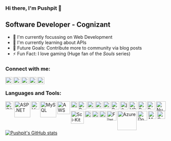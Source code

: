 ### Hi there, I'm Pushpit 👋
## Software Developer - Cognizant

- 🔭 I'm currently focussing on Web Development
- 🌱 I'm currently learning about APIs
- 🥅 Future Goals: Contribute more to community via blog posts
- ⚡ Fun Fact: I love gaming (Huge fan of the *Souls* series)

### Connect with me:
[<img align="left" alt="PushpitKumar | LinkedIn" width="22px" src="https://upload.wikimedia.org/wikipedia/commons/thumb/c/ca/LinkedIn_logo_initials.png/800px-LinkedIn_logo_initials.png" />][linkedin]
[<img align="left" alt="PushpitKumar | Kaggle" width="22px" src="https://cdn.iconscout.com/icon/free/png-256/kaggle-3628869-3030009.png" />][kaggle]
[<img align="left" alt="PushpitKumar | Twitter" width="22px" src="https://seeklogo.com/images/T/twitter-icon-square-logo-108D17D373-seeklogo.com.png" />][twitter]
[<img align="left" alt="PushpitKumar | Instagram" width="22px" src="https://seeklogo.com/images/I/instagram-new-2016-logo-4773FE3F99-seeklogo.com.png" />][instagram]
[<img align="left" alt="PushpitKumar | Facebook" width="22px" src="https://seeklogo.com/images/F/facebook-logo-C64946D6D2-seeklogo.com.png" />][facebook]

<br/>

### Languages and Tools:

<img align="left" alt="C#" width="25px" src="https://seeklogo.com/images/C/c-sharp-c-logo-02F17714BA-seeklogo.com.png" />
<img align="left" alt="ASP.NET" width="50px" src="https://seeklogo.com/images/A/ASP_NET-logo-33FF43AF35-seeklogo.com.png" />
<img align="left" alt="Visual Studio" width="25px" src="https://seeklogo.com/images/V/visual-studio-icon-2022-logo-8E86B4B761-seeklogo.com.png" />
<img align="left" alt="MySQL" width="50px" src="https://seeklogo.com/images/M/MySQL-logo-F6FF285A58-seeklogo.com.png" />
<img align="left" alt="AWS" width="40px" src="https://5.imimg.com/data5/SELLER/Default/2021/8/NP/YN/DN/3775979/aws-logo-500x500.png" />
<img align="left" alt="Linux" width="20px" src="https://upload.wikimedia.org/wikipedia/commons/thumb/3/35/Tux.svg/1200px-Tux.svg.png" />
<img align="left" alt="Python" width="25px" src="https://upload.wikimedia.org/wikipedia/commons/thumb/c/c3/Python-logo-notext.svg/768px-Python-logo-notext.svg.png" />
<img align="left" alt="HTML" width="22px" src="https://seeklogo.com/images/H/html5-without-wordmark-color-logo-14D252D878-seeklogo.com.png" />
<img align="left" alt="CSS" width="22px" src="https://seeklogo.com/images/C/css-3-logo-023C1A7171-seeklogo.com.png" />
<img align="left" alt="JavaScript" width="22px" src="https://seeklogo.com/images/J/javascript-logo-8892AEFCAC-seeklogo.com.png" />
<img align="left" alt="BootStrap" width="25px" src="https://seeklogo.com/images/B/bootstrap-logo-3C30FB2A16-seeklogo.com.png" />
<img align="left" alt="jQuery" width="25px" src="https://seeklogo.com/images/J/jquery-logo-CFE6ECE363-seeklogo.com.png" />
<img align="left" alt="VS Code" width="25px" src="https://seeklogo.com/images/V/visual-studio-code-logo-449D71944F-seeklogo.com.png" />
<img align="left" alt="Postman" width="25px" src="https://seeklogo.com/images/P/postman-logo-0087CA0D15-seeklogo.com.png" />
<img align="left" alt="Pandas" width="25px" src="https://seeklogo.com/images/P/pandas-logo-776F6D45BB-seeklogo.com.png" />
<img align="left" alt="Numpy" width="30px" src="https://user-images.githubusercontent.com/67586773/105040771-43887300-5a88-11eb-9f01-bee100b9ef22.png" />
<img align="left" alt="Sci-Kit Learn" width="40px" src="https://upload.wikimedia.org/wikipedia/commons/thumb/0/05/Scikit_learn_logo_small.svg/1200px-Scikit_learn_logo_small.svg.png" />
<img align="left" alt="Jupyter" width="20px" src="https://upload.wikimedia.org/wikipedia/commons/thumb/3/38/Jupyter_logo.svg/518px-Jupyter_logo.svg.png" />
<img align="left" alt="Git" width="20px" src="https://seeklogo.com/images/G/git-logo-CD8D6F1C09-seeklogo.com.png" />
<img align="left" alt="C++" width="20px" src="https://seeklogo.com/images/C/c-logo-43CE78FF9C-seeklogo.com.png" />
<img align="left" alt="Flask" width="30px" src="https://encrypted-tbn0.gstatic.com/images?q=tbn:ANd9GcRsH49uY4nVDG_5JIq5Lv42DWqi54kdPWF5oA&s" />
<img align="left" alt="Azure" width="60px" src="https://seeklogo.com/images/M/microsoft-azure-logo-A5763BE4D0-seeklogo.com.png" />
<img align="left" alt="Docker" width="30px" src="https://seeklogo.com/images/D/docker-logo-CF97D0124B-seeklogo.com.png" />
<img align="left" alt="Matplotlib" width="25px" src="https://seeklogo.com/images/M/matplotlib-logo-7676870AC0-seeklogo.com.png" />
<img align="left" alt="Seaborn" width="25px" src="https://seeklogo.com/images/S/seaborn-logo-244EB2DEC5-seeklogo.com.png" />

<br/>
<br/>
<br/>
<br/>

[![Pushpit's GitHub stats](https://github-readme-stats.vercel.app/api?username=PushpitKumar&show_icons=true&theme=maroongold)](https://github.com/PushpitKumar/github-readme-stats)

[linkedin]: https://www.linkedin.com/in/pushpit-kumar
[twitter]: https://twitter.com/Pushpit_99
[kaggle]: https://www.kaggle.com/pushpitkumar
[instagram]: https://www.instagram.com/pushpit_99/
[facebook]: https://www.facebook.com/pushpit.kumar.9


